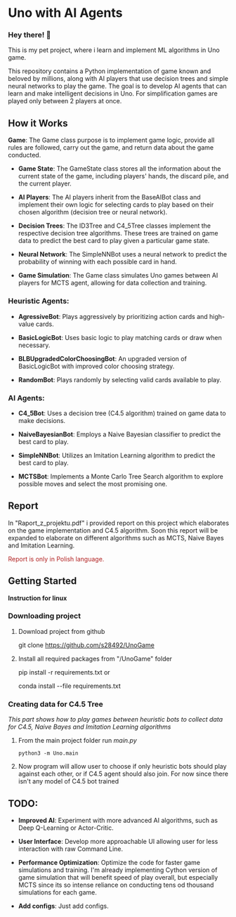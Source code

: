 # Uno with AI Agents
### Hey there! 👋
This is my pet project, where i learn and implement ML algorithms in Uno game.

This repository contains a Python implementation of game known and beloved by millions, along with AI players that use decision trees and simple neural networks to play the game. The goal is to develop AI agents that can learn and make intelligent decisions in Uno.
For simplification games are played only between 2 players at once.

## How it Works
**Game**: The Game class purpose is to implement game logic, provide all rules are followed, carry out the game, and return data about the game conducted.

- **Game State**: The GameState class stores all the information about the current state of the game, including players' hands, the discard pile, and the current player.

- **AI Players**: The AI players inherit from the BaseAIBot class and implement their own logic for selecting cards to play based on their chosen algorithm (decision tree or neural network).

- **Decision Trees**: The ID3Tree and C4_5Tree classes implement the respective decision tree algorithms. These trees are trained on game data to predict the best card to play given a particular game state.

- **Neural Network**: The SimpleNNBot uses a neural network to predict the probability of winning with each possible card in hand.

- **Game Simulation**: The Game class simulates Uno games between AI players for MCTS agent, allowing for data collection and training.
### Heuristic Agents:

- **AgressiveBot**: Plays aggressively by prioritizing action cards and high-value cards.

- **BasicLogicBot**: Uses basic logic to play matching cards or draw when necessary.

- **BLBUpgradedColorChoosingBot**: An upgraded version of BasicLogicBot with improved color choosing strategy.

- **RandomBot**: Plays randomly by selecting valid cards available to play. 

### AI Agents:

- **C4_5Bot**: Uses a decision tree (C4.5 algorithm) trained on game data to make decisions.

- **NaiveBayesianBot**: Employs a Naive Bayesian classifier to predict the best card to play.

- **SimpleNNBot**: Utilizes an Imitation Learning algorithm to predict the best card to play.

- **MCTSBot**: Implements a Monte Carlo Tree Search algorithm to explore possible moves and select the most promising one.

## Report

In "Raport_z_projektu.pdf" i provided report on this project which elaborates on the game implementation and C4.5 algorithm. Soon this report will be expanded to elaborate on different algorithms such as MCTS, Naive Bayes and Imitation Learning.

<span style="color: firebrick"> Report is only in Polish language.</span>



## Getting Started
**Instruction for linux**
### Downloading project
1. Download project from github


    git clone https://github.com/s28492/UnoGame

2. Install all required packages from "/UnoGame" folder

    
    pip install -r requirements.txt
or

    conda install --file requirements.txt


### Creating data for C4.5 Tree

*This part shows how to play games between heuristic bots to collect data for C4.5, Naive Bayes and Imitation Learning algorithms* 

1. From the main project folder run *main.py*

       python3 -m Uno.main
2. Now program will allow user to choose if only heuristic bots should play against each other, or if C4.5 agent should also join. For now since there isn't any model of C4.5 bot trained 
     
        
## TODO:

- **Improved AI**: Experiment with more advanced AI algorithms, such as Deep Q-Learning or Actor-Critic.

- **User Interface**: Develop more approachable UI allowing user for less interaction with raw Command Line.

- **Performance Optimization**: Optimize the code for faster game simulations and training. I'm already implementing Cython version of game simulation that will benefit speed of play overall, but especially MCTS since its so intense reliance on conducting tens od thousand simulations for each game.

- **Add configs**: Just add configs. 
